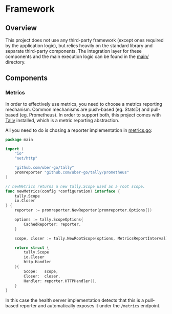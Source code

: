 # Framework


## Overview

This project does not use any third-party framework (except ones required by the application logic), but relies heavily on the standard library and separate third-party components. The integration layer for these components and the main execution logic can be found in the [main/](../main/) directory.


## Components

### Metrics

In order to effectively use metrics, you need to choose a metrics reporting mechanism. Common mechanisms are push-based (eg. StatsD) and pull-based (eg. Prometheus). In order to support both, this project comes with [Tally](https://github.com/uber-go/tally) installed, which is a metric reporting abstraction.

All you need to do is chosing a reporter implementation in [metrics.go](../main/metrics.go):

``` go
package main

import (
	"io"
	"net/http"

	"github.com/uber-go/tally"
	promreporter "github.com/uber-go/tally/prometheus"
)

// newMetrics returns a new tally.Scope used as a root scope.
func newMetrics(config *configuration) interface {
	tally.Scope
	io.Closer
} {
	reporter := promreporter.NewReporter(promreporter.Options{})

	options := tally.ScopeOptions{
		CachedReporter: reporter,
	}

	scope, closer := tally.NewRootScope(options, MetricsReportInterval)

	return struct {
		tally.Scope
		io.Closer
		http.Handler
	}{
		Scope:   scope,
		Closer:  closer,
		Handler: reporter.HTTPHandler(),
	}
}

```

In this case the health server implementation detects that this is a pull-based reporter and automatically exposes it under the `/metrics` endpoint.
